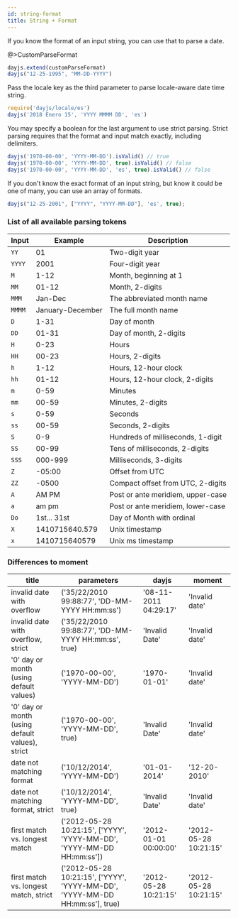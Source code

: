 ```yaml
---
id: string-format
title: String + Format
---
```

If you know the format of an input string, you can use that to parse a date.

@>CustomParseFormat

```js
dayjs.extend(customParseFormat)
dayjs("12-25-1995", "MM-DD-YYYY")
```

Pass the locale key as the third parameter to parse locale-aware date time string.
```js
require('dayjs/locale/es')
dayjs('2018 Enero 15', 'YYYY MMMM DD', 'es')
```

You may specify a boolean for the last argument to use strict parsing. Strict parsing requires that the format and input match exactly, including delimiters.

```js
dayjs('1970-00-00', 'YYYY-MM-DD').isValid() // true
dayjs('1970-00-00', 'YYYY-MM-DD', true).isValid() // false
dayjs('1970-00-00', 'YYYY-MM-DD', 'es', true).isValid() // false
```

If you don't know the exact format of an input string, but know it could be one of many, you can use an array of formats.
```js
dayjs("12-25-2001", ["YYYY", "YYYY-MM-DD"], 'es', true);
```

### List of all available parsing tokens

| Input  | Example          | Description                       |
| ------ | ---------------- | --------------------------------- |
| `YY`   | 01               | Two-digit year                    |
| `YYYY` | 2001             | Four-digit year                   |
| `M`    | 1-12             | Month, beginning at 1             |
| `MM`   | 01-12            | Month, 2-digits                   |
| `MMM`  | Jan-Dec          | The abbreviated month name        |
| `MMMM` | January-December | The full month name               |
| `D`    | 1-31             | Day of month                      |
| `DD`   | 01-31            | Day of month, 2-digits            |
| `H`    | 0-23             | Hours                             |
| `HH`   | 00-23            | Hours, 2-digits                   |
| `h`    | 1-12             | Hours, 12-hour clock              |
| `hh`   | 01-12            | Hours, 12-hour clock, 2-digits    |
| `m`    | 0-59             | Minutes                           |
| `mm`   | 00-59            | Minutes, 2-digits                 |
| `s`    | 0-59             | Seconds                           |
| `ss`   | 00-59            | Seconds, 2-digits                 |
| `S`    | 0-9              | Hundreds of milliseconds, 1-digit |
| `SS`   | 00-99            | Tens of milliseconds, 2-digits    |
| `SSS`  | 000-999          | Milliseconds, 3-digits            |
| `Z`    | -05:00           | Offset from UTC                   |
| `ZZ`   | -0500            | Compact offset from UTC, 2-digits |
| `A`    | AM PM            | Post or ante meridiem, upper-case |
| `a`    | am pm            | Post or ante meridiem, lower-case |
| `Do`   | 1st... 31st      | Day of Month with ordinal         |
| `X`    | 1410715640.579   | Unix timestamp                    |
| `x`    | 1410715640579    | Unix ms timestamp                 |

### Differences to moment

| title | parameters | dayjs | moment |
|-------|------------|-------|--------|
| invalid date with overflow | ('35/22/2010 99:88:77', 'DD-MM-YYYY HH:mm:ss') | '08-11-2011 04:29:17' | 'Invalid date' |
| invalid date with overflow, strict | ('35/22/2010 99:88:77', 'DD-MM-YYYY HH:mm:ss', true) | 'Invalid Date' | 'Invalid date' |
| '0' day or month (using default values) | ('1970-00-00', 'YYYY-MM-DD') | '1970-01-01' | 'Invalid date' |
| '0' day or month (using default values), strict | ('1970-00-00', 'YYYY-MM-DD', true) | 'Invalid Date' | 'Invalid date' |
| date not matching format | ('10/12/2014', 'YYYY-MM-DD') | '01-01-2014' | '12-20-2010' |
| date not matching format, strict | ('10/12/2014', 'YYYY-MM-DD', true) | 'Invalid Date' | 'Invalid date' |
| first match vs. longest match | ('2012-05-28 10:21:15', ['YYYY', 'YYYY-MM-DD', 'YYYY-MM-DD HH:mm:ss']) | '2012-01-01 00:00:00' | '2012-05-28 10:21:15' |
| first match vs. longest match, strict | ('2012-05-28 10:21:15', ['YYYY', 'YYYY-MM-DD', 'YYYY-MM-DD HH:mm:ss'], true) | '2012-05-28 10:21:15' | '2012-05-28 10:21:15' |



